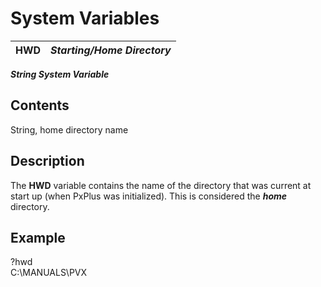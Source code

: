 # System Variables

**HWD** |  **_Starting/Home Directory_**  
---|---  
  
**_String System Variable_**

##  Contents

String, home directory name

##  Description

The **HWD** variable contains the name of the directory that was current at start up (when PxPlus was initialized). This is considered the **_home_** directory.

##  Example

?hwd  
C:\MANUALS\PVX
